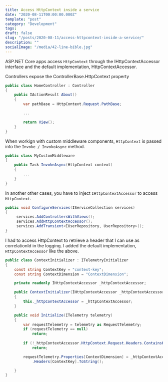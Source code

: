 ```yaml
---
title: Access HttpContext inside a service
date: "2020-08-11T00:00:00.000Z"
template: "post"
category: "Development"
tags:
draft: false
slug: "/posts/2020-08-11/access-httpcontext-inside-a-service/"
description: ""
socialImage: "/media/42-line-bible.jpg"
---
```

  

ASP.NET Core apps access `HttpContext` through the IHttpContextAccessor interface and the default implementation, HttpContextAccessor. 

Controllers expose the ControllerBase.HttpContext property

```csharp
public class HomeController : Controller
{
    public IActionResult About()
    {
        var pathBase = HttpContext.Request.PathBase;

        ...

        return View();
    }
}
```

When workign with custom middleware components, `HttpContext` is passed into the `Invoke / InvokeAsync` method.

```csharp
public class MyCustomMiddleware
{
    public Task InvokeAsync(HttpContext context)
    {
        ...
    }
}
```

In another other cases, you have to inject `IHttpContextAccessor` to access `HttpContext`.

```csharp
public void ConfigureServices(IServiceCollection services)
{
     services.AddControllersWithViews();
     services.AddHttpContextAccessor();
     services.AddTransient<IUserRepository, UserRepository>();
}
```

I had to access HttpContext to retrieve a header that I can use as correlationId in the logging. I added the default implementation, `HttpContextAccessor` like the above.

```csharp
public class ContextInitializer : ITelemetryInitializer
{
    const string ContextKey = "context-key";
    const string ContextDimension = "ContextDimension";

    private readonly IHttpContextAccessor _httpContextAccessor;

    public ContextInitializer(IHttpContextAccessor _httpContextAccessor)
    {
        this._httpContextAccessor = _httpContextAccessor;
    }

    public void Initialize(ITelemetry telemetry)
    {
        var requestTelemetry = telemetry as RequestTelemetry;
        if (requestTelemetry == null)
            return;
        
        if (!_httpContextAccessor.HttpContext.Request.Headers.ContainsKey(ContextKey)) 
            return;

        requestTelemetry.Properties[ContextDimension] = _httpContextAccessor.HttpContext.Request
            .Headers[ContextKey].ToString();

    }
}
```

